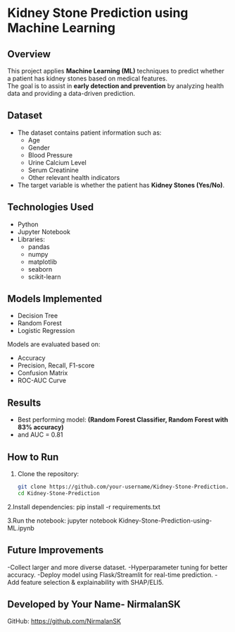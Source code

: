 #  Kidney Stone Prediction using Machine Learning

##  Overview
This project applies **Machine Learning (ML)** techniques to predict whether a patient has kidney stones based on medical features.  
The goal is to assist in **early detection and prevention** by analyzing health data and providing a data-driven prediction.

##  Dataset
- The dataset contains patient information such as:
  - Age
  - Gender
  - Blood Pressure
  - Urine Calcium Level
  - Serum Creatinine
  - Other relevant health indicators
- The target variable is whether the patient has **Kidney Stones (Yes/No)**.


##  Technologies Used
- Python 
- Jupyter Notebook
- Libraries:
  - pandas
  - numpy
  - matplotlib
  - seaborn
  - scikit-learn

##  Models Implemented
- Decision Tree
- Random Forest
- Logistic Regression
  

Models are evaluated based on:
- Accuracy
- Precision, Recall, F1-score
- Confusion Matrix
- ROC-AUC Curve

##  Results
- Best performing model: **(Random Forest Classifier,  Random Forest with 83% accuracy)**
- and AUC = 0.81

##  How to Run
1. Clone the repository:
   ```bash
   git clone https://github.com/your-username/Kidney-Stone-Prediction.git
   cd Kidney-Stone-Prediction
2.Install dependencies:
pip install -r requirements.txt

3.Run the notebook:
jupyter notebook Kidney-Stone-Prediction-using-ML.ipynb

## Future Improvements
-Collect larger and more diverse dataset.
-Hyperparameter tuning for better accuracy.
-Deploy model using Flask/Streamlit for real-time prediction.
-Add feature selection & explainability with SHAP/ELI5.

## Developed by Your Name- NirmalanSK
 GitHub: https://github.com/NirmalanSK
